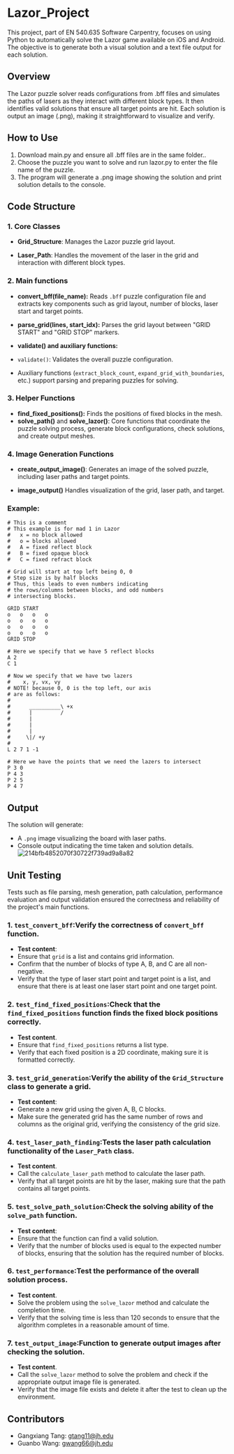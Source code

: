 # Lazor_Project

This project, part of EN 540.635 Software Carpentry, focuses on using Python to automatically solve the Lazor game available on iOS and Android. The objective is to generate both a visual solution and a text file output for each solution.

## Overview
The Lazor puzzle solver reads configurations from .bff files and simulates the paths of lasers as they interact with different block types. It then identifies valid solutions that ensure all target points are hit. Each solution is output an image (.png), making it straightforward to visualize and verify.

## How to Use
1. Download main.py and ensure all .bff files are in the same folder..
2. Choose the puzzle you want to solve and run lazor.py to enter the file name of the puzzle.
3. The program will generate a .png image showing the solution and print solution details to the console.

## Code Structure

### **1. Core Classes**
  - **Grid_Structure**: Manages the Lazor puzzle grid layout.
  
  - **Laser_Path**: Handles the movement of the laser in the grid and interaction with different block types.

### **2. Main functions**

  - **convert_bff(file_name):** Reads `.bff` puzzle configuration file and extracts key components such as grid layout, number of blocks, laser start and target points.
  
  - **parse_grid(lines, start_idx):** Parses the grid layout between "GRID START" and "GRID STOP" markers.
  
  - **validate() and auxiliary functions:**
  - `validate()`: Validates the overall puzzle configuration.
  - Auxiliary functions (`extract_block_count`, `expand_grid_with_boundaries`, etc.) support parsing and preparing puzzles for solving.

### **3. Helper Functions**

  - **find_fixed_positions():** Finds the positions of fixed blocks in the mesh.
  - **solve_path()** and **solve_lazor()**: Core functions that coordinate the puzzle solving process, generate block configurations, check solutions, and create output meshes.

### **4. Image Generation Functions**

  - **create_output_image()**: Generates an image of the solved puzzle, including laser paths and target points.

   - **image_output()** Handles visualization of the grid, laser path, and target.



### Example:

```plaintext
# This is a comment
# This example is for mad 1 in Lazor
#   x = no block allowed
#   o = blocks allowed
#   A = fixed reflect block
#   B = fixed opaque block
#   C = fixed refract block

# Grid will start at top left being 0, 0
# Step size is by half blocks
# Thus, this leads to even numbers indicating
# the rows/columns between blocks, and odd numbers
# intersecting blocks.

GRID START
o   o   o   o
o   o   o   o
o   o   o   o
o   o   o   o
GRID STOP

# Here we specify that we have 5 reflect blocks
A 2
C 1

# Now we specify that we have two lazers
#    x, y, vx, vy
# NOTE! because 0, 0 is the top left, our axis
# are as follows:
#
#      __________\ +x
#      |         /
#      |
#      |
#      |
#     \|/ +y
#      
L 2 7 1 -1

# Here we have the points that we need the lazers to intersect
P 3 0
P 4 3
P 2 5
P 4 7
```

## Output

The solution will generate:

- A `.png` image visualizing the board with laser paths.
- Console output indicating the time taken and solution details.
![214bfb4852070f30722f739ad9a8a82](https://github.com/user-attachments/assets/342c26b6-e731-497e-b114-476f81a6bcd4)

## Unit Testing

Tests such as file parsing, mesh generation, path calculation, performance evaluation and output validation ensured the correctness and reliability of the project's main functions.

### 1. `test_convert_bff`:Verify the correctness of `convert_bff` function.
  - **Test content**:
  - Ensure that `grid` is a list and contains grid information.
  - Confirm that the number of blocks of type A, B, and C are all non-negative.
  - Verify that the type of laser start point and target point is a list, and ensure that there is at least one laser start point and one target point.

### 2. `test_find_fixed_positions`:Check that the `find_fixed_positions` function finds the fixed block positions correctly.
  - **Test content**.
  - Ensure that `find_fixed_positions` returns a list type.
  - Verify that each fixed position is a 2D coordinate, making sure it is formatted correctly.

### 3. `test_grid_generation`:Verify the ability of the `Grid_Structure` class to generate a grid.
  - **Test content**:
  - Generate a new grid using the given A, B, C blocks.
  - Make sure the generated grid has the same number of rows and columns as the original grid, verifying the consistency of the grid size.

### 4. `test_laser_path_finding`:Tests the laser path calculation functionality of the `Laser_Path` class.
  - **Test content**.
  - Call the `calculate_laser_path` method to calculate the laser path.
  - Verify that all target points are hit by the laser, making sure that the path contains all target points.

### 5. `test_solve_path_solution`:Check the solving ability of the `solve_path` function.
  - **Test content**:
  - Ensure that the function can find a valid solution.
  - Verify that the number of blocks used is equal to the expected number of blocks, ensuring that the solution has the required number of blocks.

### 6. `test_performance`:Test the performance of the overall solution process.
  - **Test content**.
  - Solve the problem using the `solve_lazor` method and calculate the completion time.
  - Verify that the solving time is less than 120 seconds to ensure that the algorithm completes in a reasonable amount of time.

### 7. `test_output_image`:Function to generate output images after checking the solution.
  - **Test content**.
  - Call the `solve_lazor` method to solve the problem and check if the appropriate output image file is generated.
  - Verify that the image file exists and delete it after the test to clean up the environment.


## Contributors
- Gangxiang Tang: gtang11@jh.edu
- Guanbo Wang: gwang66@jh.edu
